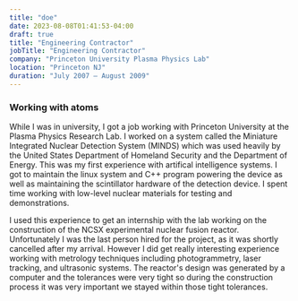 ```yaml
---
title: "doe"
date: 2023-08-08T01:41:53-04:00
draft: true
title: "Engineering Contractor"
jobTitle: "Engineering Contractor"
company: "Princeton University Plasma Physics Lab"
location: "Princeton NJ"
duration: "July 2007 – August 2009"
---
```


### Working with atoms

While I was in university, I got a job working with Princeton University at the Plasma Physics Research Lab.
I worked on a system called the Miniature Integrated Nuclear Detection System (MINDS) which was used heavily
by the United States Department of Homeland Security and the Department of Energy. This was my first experience
with artifical intelligence systems. I got to maintain the linux system and C++ program powering the device as well
as maintaining the scintillator hardware of the detection device. I spent time working with low-level nuclear materials
for testing and demonstrations.

I used this experience to get an internship with the lab working on the construction of the NCSX experimental
nuclear fusion reactor. Unfortunately I was the last person hired for the project, as it was shortly cancelled after my arrival.
However I did get really interesting experience working with metrology techniques including photogrammetry, laser tracking, and ultrasonic systems. The reactor's design was generated by a computer and the tolerances were very tight so during the construction process it was very important we stayed within those tight tolerances.
